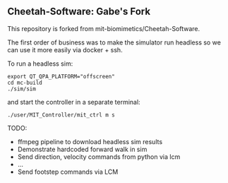 ## Cheetah-Software: Gabe's Fork

This repository is forked from mit-biomimetics/Cheetah-Software.

The first order of business was to make the simulator run headless so we can use it more easily via docker + ssh. 

To run a headless sim:
```
export QT_QPA_PLATFORM="offscreen"
cd mc-build
./sim/sim
```
and start the controller in a separate terminal:
```
./user/MIT_Controller/mit_ctrl m s
```

TODO:
- ffmpeg pipeline to download headless sim results
- Demonstrate hardcoded forward walk in sim
- Send direction, velocity commands from python via lcm
- ...
- Send footstep commands via LCM

